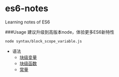 # es6-notes
Learning notes of ES6

###Usage
建议升级到高版本node，体验更多ES6新特性
```bash
node syntax/block_scope_variable.js
```
* 语法
  * [块级变量](/syntax/block_scope_variable.js)
  * [块级函数](/syntax/block_scope_function.js)
  * [常量](/syntax/block_scope_function.js)
